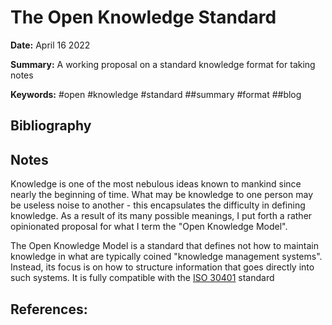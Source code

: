 # The Open Knowledge Standard

**Date:** April 16 2022
 
**Summary:** A working proposal on a standard knowledge format for taking notes

**Keywords:** #open #knowledge #standard ##summary #format ##blog

## Bibliography

## Notes

Knowledge is one of the most nebulous ideas known to mankind since nearly the beginning of time.
What may be knowledge to one person may be useless noise to another - this encapsulates the difficulty in defining knowledge.
As a result of its many possible meanings, I put forth a rather opinionated proposal for what I term the "Open Knowledge Model".

The Open Knowledge Model is a standard that defines not how to maintain knowledge in what are typically coined "knowledge management systems".
Instead, its focus is on how to structure information that goes directly into such systems.
It is fully compatible with the [ISO 30401](https://www.iso.org/standard/68683.html) standard 

## References:
